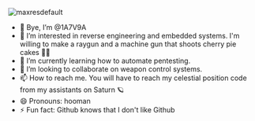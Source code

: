 ![maxresdefault](https://github.com/1A7V9A/1A7V9A/assets/170247443/94565973-e50f-4b33-8f6d-b694771f18b5)

- 👋 Bye, I’m @1A7V9A
- 👀 I’m interested in reverse engineering and embedded systems. I'm willing to make a raygun and a machine gun that shoots cherry pie cakes 🍒🥧
- 🌱 I’m currently learning how to automate pentesting.
- 💞️ I’m looking to collaborate on weapon control systems.
- 📫 How to reach me. You will have to reach my celestial position code from my assistants on Saturn 🪐
- 😄 Pronouns: hooman
- ⚡ Fun fact: Github knows that I don't like Github

<!---
1A7V9A/1A7V9A is a ✨ special ✨ repository because its `README.md` (this file) appears on your GitHub profile.
You can click the Preview link to take a look at your changes.
--->
